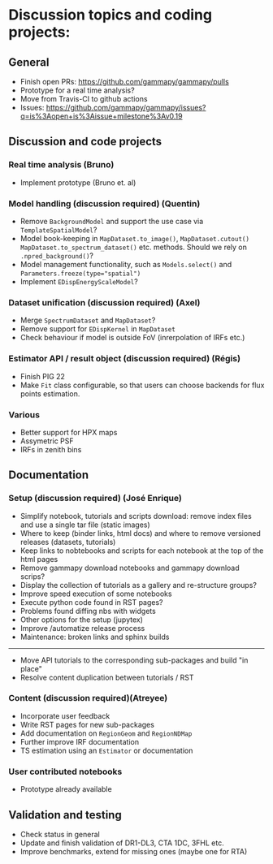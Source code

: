 # Discussion topics and coding projects:

## General
- Finish open PRs: https://github.com/gammapy/gammapy/pulls 
- Prototype for a real time analysis?
- Move from Travis-CI to github actions
- Issues: https://github.com/gammapy/gammapy/issues?q=is%3Aopen+is%3Aissue+milestone%3Av0.19


## Discussion and code projects

### Real time analysis (Bruno)
- Implement prototype (Bruno et. al)

### Model handling (discussion required) (Quentin)
- Remove `BackgroundModel` and support the use case via `TemplateSpatialModel`?
- Model book-keeping in `MapDataset.to_image()`, `MapDataset.cutout()` `MapDataset.to_spectrum_dataset()` etc. methods. Should we rely on `.npred_background()`?
- Model management functionality, such as `Models.select()` and `Parameters.freeze(type="spatial")`
- Implement `EDispEnergyScaleModel`?

### Dataset unification (discussion required) (Axel)
- Merge `SpectrumDataset` and `MapDataset`?
- Remove support for `EDispKernel` in `MapDataset`
- Check behaviour if model is outside FoV (inrerpolation of IRFs etc.)

### Estimator API / result object (discussion required) (Régis)
- Finish PIG 22
- Make `Fit` class configurable, so that users can choose backends for flux points estimation.

### Various
- Better support for HPX maps
- Assymetric PSF
- IRFs in zenith bins 

## Documentation

### Setup (discussion required) (José Enrique)
- Simplify notebook, tutorials and scripts download: remove index files and use a single tar file (static images)
- Where to keep (binder links, html docs) and where to remove versioned releases (datasets, tutorials) 
- Keep links to nobtebooks and scripts for each notebook at the top of the html pages
- Remove gammapy download notebooks and gammapy download scrips?
- Display the collection of tutorials as a gallery and re-structure groups?
- Improve speed execution of some notebooks
- Execute python code found in RST pages?
- Problems found diffing nbs with widgets
- Other options for the setup (jupytex)
- Improve /automatize release process
- Maintenance: broken links and sphinx builds
---
- Move API tutorials to the corresponding sub-packages and build "in place"
- Resolve content duplication between tutorials / RST 

### Content (discussion required)(Atreyee)
- Incorporate user feedback
- Write RST pages for new sub-packages
- Add documentation on `RegionGeom` and `RegionNDMap`
- Further improve IRF documentation
- TS estimation using an `Estimator` or documentation


### User contributed notebooks
- Prototype already available

## Validation and testing
- Check status in general
- Update and finish validation of DR1-DL3, CTA 1DC, 3FHL etc.
- Improve benchmarks, extend for missing ones (maybe one for RTA)
